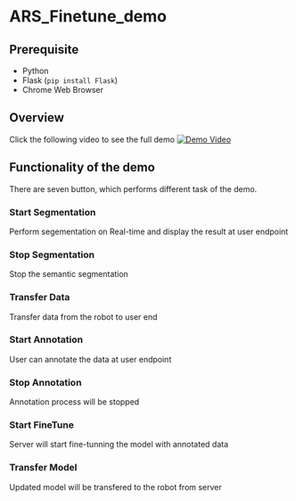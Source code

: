 # ARS_Finetune_demo

## Prerequisite
- Python
- Flask (`pip install Flask`)
- Chrome Web Browser

## Overview
Click the following video to see the full demo
[![Demo Video](http://img.youtube.com/vi/22EMXAfQhD8/0.jpg)](http://www.youtube.com/watch?v=22EMXAfQhD8)

## Functionality of the demo
There are seven button, which performs different task of the demo.
### Start Segmentation
Perform segementation on Real-time and display the result at user endpoint
### Stop Segmentation
Stop the semantic segmentation
### Transfer Data
Transfer data from the robot to user end
### Start Annotation
User can annotate the data at user endpoint
### Stop Annotation
Annotation process will be stopped
### Start FineTune
Server will start fine-tunning the model with annotated data
### Transfer Model
Updated model will be transfered to the robot from server
